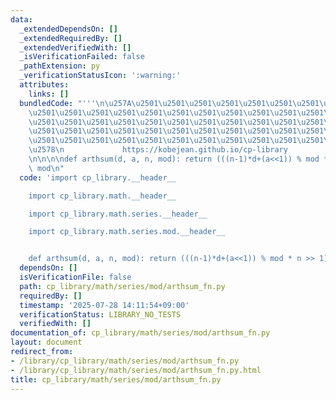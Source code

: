 ```yaml
---
data:
  _extendedDependsOn: []
  _extendedRequiredBy: []
  _extendedVerifiedWith: []
  _isVerificationFailed: false
  _pathExtension: py
  _verificationStatusIcon: ':warning:'
  attributes:
    links: []
  bundledCode: "'''\n\u257A\u2501\u2501\u2501\u2501\u2501\u2501\u2501\u2501\u2501\u2501\
    \u2501\u2501\u2501\u2501\u2501\u2501\u2501\u2501\u2501\u2501\u2501\u2501\u2501\
    \u2501\u2501\u2501\u2501\u2501\u2501\u2501\u2501\u2501\u2501\u2501\u2501\u2501\
    \u2501\u2501\u2501\u2501\u2501\u2501\u2501\u2501\u2501\u2501\u2501\u2501\u2501\
    \u2501\u2501\u2501\u2501\u2501\u2501\u2501\u2501\u2501\u2501\u2501\u2501\u2501\
    \u2578\n             https://kobejean.github.io/cp-library               \n'''\n\
    \n\n\n\ndef arthsum(d, a, n, mod): return (((n-1)*d+(a<<1)) % mod * n >> 1) %\
    \ mod\n"
  code: 'import cp_library.__header__

    import cp_library.math.__header__

    import cp_library.math.series.__header__

    import cp_library.math.series.mod.__header__


    def arthsum(d, a, n, mod): return (((n-1)*d+(a<<1)) % mod * n >> 1) % mod'
  dependsOn: []
  isVerificationFile: false
  path: cp_library/math/series/mod/arthsum_fn.py
  requiredBy: []
  timestamp: '2025-07-28 14:11:54+09:00'
  verificationStatus: LIBRARY_NO_TESTS
  verifiedWith: []
documentation_of: cp_library/math/series/mod/arthsum_fn.py
layout: document
redirect_from:
- /library/cp_library/math/series/mod/arthsum_fn.py
- /library/cp_library/math/series/mod/arthsum_fn.py.html
title: cp_library/math/series/mod/arthsum_fn.py
---
```

